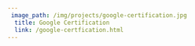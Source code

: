 ```yaml
---
 image_path: /img/projects/google-certification.jpg
  title: Google Certification
  link: /google-certfication.html
---
```

